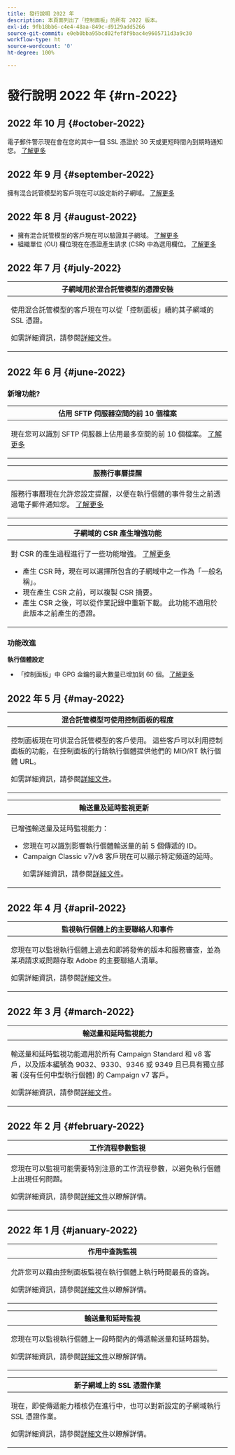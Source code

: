 ```yaml
---
title: 發行說明 2022 年
description: 本頁面列出了「控制面板」的所有 2022 版本。
exl-id: 9fb18bb6-c4e4-48aa-849c-d9129add5266
source-git-commit: e0eb0bba95bcd02fef8f9bac4e9605711d3a9c30
workflow-type: ht
source-wordcount: '0'
ht-degree: 100%

---
```


# 發行說明 2022 年 {#rn-2022}

## 2022 年 10 月 {#october-2022}

電子郵件警示現在會在您的其中一個 SSL 憑證於 30 天或更短時間內到期時通知您。 [了解更多](../performance-monitoring/using/email-alerting.md)

## 2022 年 9 月 {#september-2022}

擁有混合託管模型的客戶現在可以設定新的子網域。 [了解更多](../subdomains-certificates/using/setting-up-new-subdomain.md)

## 2022 年 8 月 {#august-2022}

* 擁有混合託管模型的客戶現在可以驗證其子網域。 [了解更多](../subdomains-certificates/using/monitoring-subdomains.md)
* 組織單位 (OU) 欄位現在在憑證產生請求 (CSR) 中為選用欄位。 [了解更多](../subdomains-certificates/using/renewing-subdomain-certificate.md)

## 2022 年 7 月 {#july-2022}

<table>
<thead>
<tr>
<th><strong>子網域用於混合託管模型的憑證安裝</strong><br/></th>
</tr>
</thead>
<tbody>
<tr>
<td>
<p><p>使用混合託管模型的客戶現在可以從「控制面板」續約其子網域的 SSL 憑證。</p><p>如需詳細資訊，請參閱<a href="../subdomains-certificates/using/renewing-subdomain-certificate.md">詳細文件</a>。</p>
</td>
</tr>
</tbody>
</table>

## 2022 年 6 月 {#june-2022}

### 新增功能?

<table>
<thead>
<tr>
<th><strong>佔用 SFTP 伺服器空間的前 10 個檔案</strong><br/></th>
</tr>
</thead>
<tbody>
<tr>
<td>
<p>現在您可以識別 SFTP 伺服器上佔用最多空間的前 10 個檔案。 <a href="../sftp/using/sftp-storage-management.md">了解更多</a></p>
</td>
</tr>
</tbody>
</table>

<table>
<thead>
<tr>
<th><strong>服務行事曆提醒</strong><br/></th>
</tr>
</thead>
<tbody>
<tr>
<td>
<p>服務行事曆現在允許您設定提醒，以便在執行個體的事件發生之前透過電子郵件通知您。 <a href="../service-events/service-events.md">了解更多</a></p>
</td>
</tr>
</tbody>
</table>

<table>
<thead>
<tr>
<th><strong>子網域的 CSR 產生增強功能</strong><br/></th>
</tr>
</thead>
<tbody>
<tr>
<td>
<p>對 CSR 的產生過程進行了一些功能增強。 <a href="../subdomains-certificates/using/renewing-subdomain-certificate.md">了解更多</a></p><ul><li>產生 CSR 時，現在可以選擇所包含的子網域中之一作為「一般名稱」。</li><li>現在產生 CSR 之前，可以複製 CSR 摘要。</li><li>產生 CSR 之後，可以從作業記錄中重新下載。 此功能不適用於此版本之前產生的憑證。</li></ul><p>

</td>
</tr>
</tbody>
</table>

### 功能改進

**執行個體設定**

* 「控制面板」中 GPG 金鑰的最大數量已增加到 60 個。 [了解更多](../instances-settings/using/gpg-keys-management.md)

## 2022 年 5 月 {#may-2022}

<table>
<thead>
<tr>
<th><strong>混合託管模型可使用控制面板的程度</strong><br/></th>
</tr>
</thead>
<tbody>
<tr>
<td>
<p>控制面板現在可供混合託管模型的客戶使用。 這些客戶可以利用控制面板的功能，在控制面板的行銷執行個體提供他們的 MID/RT 執行個體 URL。 </p><p>如需詳細資訊，請參閱<a href="../instances-settings/using/external-accounts.md">詳細文件</a>。</p>
</td>
</tr>
</tbody>
</table>

<table>
<thead>
<tr>
<th><strong>輸送量及延時監視更新</strong><br/></th>
</tr>
</thead>
<tbody>
<tr>
<td>
<p>已增強輸送量及延時監視能力：<ul><li>您現在可以識別影響執行個體輸送量的前 5 個傳遞的 ID。</li><li>Campaign Classic v7/v8 客戶現在可以顯示特定頻道的延時。</p></li><p>如需詳細資訊，請參閱<a href="../performance-monitoring/using/throughputs-latencies.md">詳細文件</a>。</p>
</td>
</tr>
</tbody>
</table>


## 2022 年 4 月 {#april-2022}

<table>
<thead>
<tr>
<th><strong>監視執行個體上的主要聯絡人和事件</strong><br/></th>
</tr>
</thead>
<tbody>
<tr>
<td>
<p>您現在可以監視執行個體上過去和即將發佈的版本和服務審查，並為某項請求或問題存取 Adobe 的主要聯絡人清單。 </p><p>如需詳細資訊，請參閱<a href="../service-events/service-events.md">詳細文件</a>。</p>
</td>
</tr>
</tbody>
</table>

## 2022 年 3 月 {#march-2022}

<table>
<thead>
<tr>
<th><strong>輸送量和延時監視能力</strong><br/></th>
</tr>
</thead>
<tbody>
<tr>
<td>
<p>輸送量和延時監視功能適用於所有 Campaign Standard 和 v8 客戶，以及版本編號為 9032、9330、9346 或 9349 且已具有獨立部署 (沒有任何中型執行個體) 的 Campaign v7 客戶。</p><p>如需詳細資訊，請參閱<a href="../performance-monitoring/using/throughputs-latencies.md">詳細文件</a>。</p>
</td>
</tr>
</tbody>
</table>

## 2022 年 2 月 {#february-2022}

<table>
<thead>
<tr>
<th><strong>工作流程參數監視</strong><br/></th>
</tr>
</thead>
<tbody>
<tr>
<td>
<p>您現在可以監視可能需要特別注意的工作流程參數，以避免執行個體上出現任何問題。  </p><p>如需詳細資訊，請參閱<a href="../performance-monitoring/using/workflow-monitoring.md">詳細文件</a>以瞭解詳情。</p>
</td>
</tr>
</tbody>
</table>

## 2022 年 1 月 {#january-2022}

<table>
<thead>
<tr>
<th><strong>作用中查詢監視</strong><br/></th>
</tr>
</thead>
<tbody>
<tr>
<td>
<p>允許您可以藉由控制面板監視在執行個體上執行時間最長的查詢。 </p><p>如需詳細資訊，請參閱<a href="../performance-monitoring/using/database-active-queries.md">詳細文件</a>以瞭解詳情。</p>
</td>
</tr>
</tbody>
</table>

<table>
<thead>
<tr>
<th><strong>輸送量和延時監視</strong><br/></th>
</tr>
</thead>
<tbody>
<tr>
<td>
<p>您現在可以監視執行個體上一段時間內的傳遞輸送量和延時趨勢。 </p><p>如需詳細資訊，請參閱<a href="../performance-monitoring/using/throughputs-latencies.md">詳細文件</a>以瞭解詳情。</p>
</td>
</tr>
</tbody>
</table>

<table>
<thead>
<tr>
<th><strong>新子網域上的 SSL 憑證作業</strong><br/></th>
</tr>
</thead>
<tbody>
<tr>
<td>
<p>現在，即使傳遞能力稽核仍在進行中，也可以對新設定的子網域執行 SSL 憑證作業。</p><p>如需詳細資訊，請參閱<a href="../subdomains-certificates/using/renewing-subdomain-certificate.md">詳細文件</a>以瞭解詳情。</p>
</td>
</tr>
</tbody>
</table>
